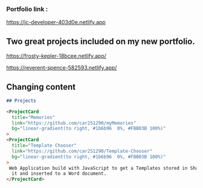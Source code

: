 
### Portfolio link : 
https://jc-developer-403d0e.netlify.app

## Two great projects included on my new portfolio. 
https://frosty-kepler-18bcee.netlify.app/

https://reverent-spence-582593.netlify.app/

## Changing content

```md
## Projects

<ProjectCard
  title="Memories"
  link="https://github.com/car251290/myMemories"
  bg="linear-gradient(to right, #1b6b96  0%, #FBB03B 100%)"
>
<ProjectCard
  title="Template Chooser"
  link="https://github.com/car251290/Template-Chooser"
  bg="linear-gradient(to right, #1b6b96  0%, #FBB03B 100%)"
>
 Web Application build with JavaScript to get a Templates stored in Sharepoint and display
  it and inserted to a Word document.
</ProjectCard>
```
